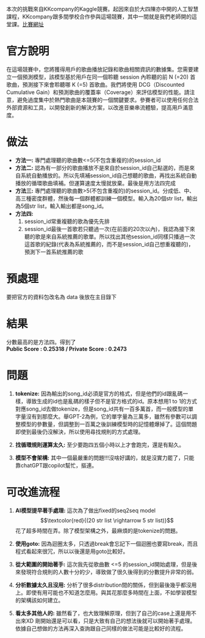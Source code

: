 
本次的挑戰來自KKcompany的Kaggle競賽。起因來自於大四陳亦中開的人工智慧課程，KKcompany跟多間學校合作參與這場競賽，其中一間就是我們老師開的這堂課。[比賽網址](https://www.kaggle.com/competitions/datagame-2023/data)

# 官方說明
在這場競賽中，您將獲得用戶的歌曲播放記錄和歌曲相關資訊的數據集。您需要建立一個預測模型，該模型基於用戶在同一個聆聽 session 內聆聽的前 N (=20) 首歌曲，預測接下來會聆聽哪 K (=5) 首歌曲。我們將使用 DCG（Discounted Cumulative Gain）和預測歌曲的覆蓋率（Coverage）來評估模型的性能。請注意，避免過度集中於熱門歌曲是本競賽的一個關鍵要求。參賽者可以使用任何合法外部資源和工具，以開發創新的解決方案，以改進音樂串流體驗，提高用戶滿意度。

# 做法
- **方法一:** 專門處理聽的歌曲數<=5(不包含重複的)的session_id
- **方法二:** 認為有一部分的歌曲播放不是來自於session_id自己點選的，而是來自系統自動播放的。所以先填補session_id自己想聽的歌曲，再找出系統自動播放的循環歌曲填補。但運算速度太慢就放棄。最後是用方法四完成
- **方法三:** 專門處理聽的歌曲數>5(不包含重複的)的session_id。分成低、中、高三種密度群體，然後每一個群體都訓練一個模型。輸入為20個str list，輸出為5個str list，輸入輸出都是song_id。
- **方法四:**  
  1. session_id常重複聽的歌為優先先排  
  2. session_id最後一首歌若只聽過一次(在前面的20次以內)，我認為接下來聽的歌是來自系統推薦的歌單。所以找出其他session_id同樣只播過一次這首歌的紀錄(代表為系統推薦的，而不是session_id自己想重複聽的)，預測下一首系統推薦的歌
# 預處理
要把官方的資料包改名為 data 後放在主目錄下

# 結果
分數最高的是方法四。得到了  
**Public Score : 0.25318 / Private Score : 0.2473**

# 問題

1. **tokenize:** 因為輸出的song_id必須是官方的格式，但是他們的id跟亂碼一樣，導致生成的id也是亂碼的樣子但不是官方格式的id。原本想用1 to 1的方式對應song_id去做tokenize，但是song_id共有一百多萬首，而一般模型的單字量沒有到那麼大。舉GPT-2為例，它的單字量為三萬多，雖然有參數可以調整模型的參數量，但調整到一百萬之後訓練模型時的記憶體爆掉了。這個問題即使到最後仍沒解決，所以使用尋找規則的方式處理。

2. **找循環規則運算太久:** 至少要跑四五個小時以上才會跑完，還是有點久。

3. **模型不會架構:** 其中一個最嚴重的問題!!!沒啥好講的，就是沒實力罷了，只能靠chatGPT跟copilot幫忙，摳連。

# 可改進流程

1. **AI模型提早著手處理:** 這次為了做出fixed的seq2seq model $$\textcolor{red}{(20 str list \rightarrow 5 str list)}$$ 花了超多時間在弄。除了模型架構之外，最麻煩的是tokenize的問題。

2. **使用goto:** 因為迴圈太多，只透過break會忘記下一個迴圈也要寫break，而且程式看起來很冗，所以以後還是用goto比較好。 

3. **從大範圍的開始著手:** 這次我先從歌曲數 <=5 的session_id開始處理，但是後來發現符合規則的人數十分的少，導致做了很久後得到的分數提升非常的弱。

4. **分析數據太久且沒用:** 分析了很多distribution間的關係，但到最後幾乎都沒用上。即使有用可能也不知道怎麼用。與其花那麼多時間在上面，不如學習模型的架構該如何建立。

5. **看太多其他人的:** 雖然看了，也大致理解原理，但到了自己的case上還是用不出來XD 剛開始還是可以看，只是大致有自己的想法後就可以開始著手處理。依據自己想做的方法再深入查詢跟自己同樣的做法可能是比較好的流程。

